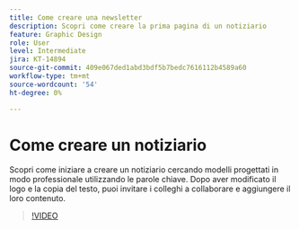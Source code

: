 ```yaml
---
title: Come creare una newsletter
description: Scopri come creare la prima pagina di un notiziario
feature: Graphic Design
role: User
level: Intermediate
jira: KT-14894
source-git-commit: 409e067ded1abd3bdf5b7bedc7616112b4589a60
workflow-type: tm+mt
source-wordcount: '54'
ht-degree: 0%

---
```


# Come creare un notiziario

Scopri come iniziare a creare un notiziario cercando modelli progettati in modo professionale utilizzando le parole chiave. Dopo aver modificato il logo e la copia del testo, puoi invitare i colleghi a collaborare e aggiungere il loro contenuto.

>[!VIDEO](https://video.tv.adobe.com/v/3427120?quality=12&learn=on&hidetitle=true)
